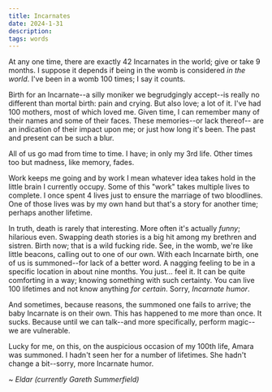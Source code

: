 ```yaml
---
title: Incarnates
date: 2024-1-31
description:
tags: words
---
```


At any one time, there are exactly 42 Incarnates in the world; give or take 9 months. I suppose it depends if being in the womb is considered _in the world_. I've been in a womb 100 times; I say it counts.

Birth for an Incarnate--a silly moniker we begrudgingly accept--is really no different than mortal birth: pain and crying. But also love; a lot of it. I've had 100 mothers, most of which loved me. Given time, I can remember many of their names and some of their faces. These memories--or lack thereof-- are an indication of their impact upon me; or just how long it's been. The past and present can be such a blur.

All of us go mad from time to time. I have; in only my 3rd life. Other times too but madness, like memory, fades.

Work keeps me going and by work I mean whatever idea takes hold in the little brain I currently occupy. Some of this "work" takes multiple lives to complete. I once spent 4 lives just to ensure the marriage of two bloodlines. One of those lives was by my own hand but that's a story for another time; perhaps another lifetime.

In truth, death is rarely that interesting. More often it's actually _funny_; hilarious even. Swapping death stories is a big hit among my brethren and sistren. Birth now; that is a wild fucking ride. See, in the womb, we're like little beacons, calling out to one of our own. With each Incarnate birth, one of us is summoned--for lack of a better word. A nagging feeling to be in a specific location in about nine months. You just... feel it. It can be quite comforting in a way; knowing something with such certainty. You can live 100 lifetimes and not know anything _for certain_. Sorry, _Incarnate humor_.

And sometimes, because reasons, the summoned one fails to arrive; the baby Incarnate is on their own. This has happened to me more than once. It sucks. Because until we can talk--and more specifically, perform magic--we are vulnerable.

Lucky for me, on this, on the auspicious occasion of my 100th life, Amara was summoned. I hadn't seen her for a number of lifetimes. She hadn't change a bit--sorry, more Incarnate humor.

~ _Eldar (currently Gareth Summerfield)_